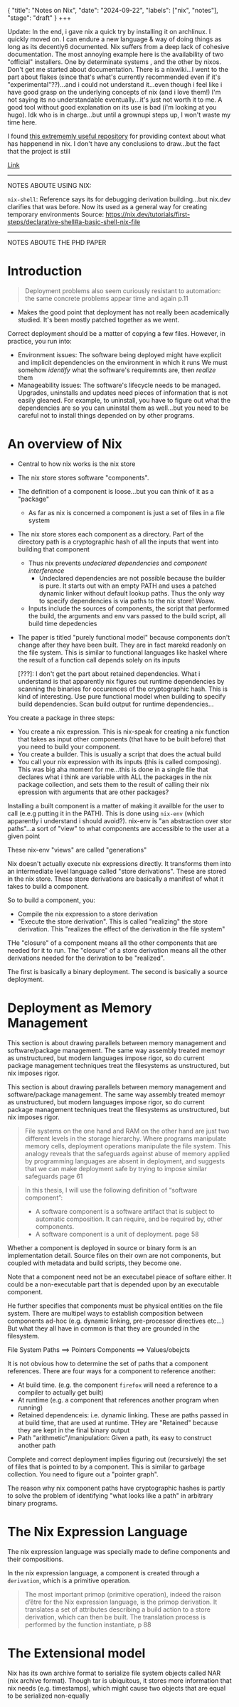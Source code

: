 {
    "title": "Notes on Nix",
    "date": "2024-09-22",
    "labels": ["nix", "notes"],
    "stage": "draft"
}
+++

Update:
In the end, i gave nix a quick try by installing it on archlinux. I quickly moved on.
I can endure a new language & way of doing things as long as its decently6 documented.
Nix suffers from a deep lack of cohesive documentation. The most annoying example here is the availability of two "official" installers. One by determinate systems , and the other by nixos.
Don't get me started about documentation. There is a nixwiki...I went to the part about flakes (since that's what's currently recommended even if it's "experimental"??)...and i could not understand it...even though i feel like i have good grasp on the underlying concepts of nix (and i love them!)
I'm not saying its no understandable eventually...it's just not worth it to me.
A good tool without good explanation on its use is bad (i'm looking at you hugo).
Idk who is in charge...but until a grownupi steps up, I won't waste my time here.

I found [this extrememly useful repository](https://github.com/KFearsoff/nix-drama-explained) for providing context about what has happenend in nix.
I don't have any conclusions to draw...but the fact that the project is still


[Link](https://edolstra.github.io/pubs/phd-thesis.pdf)

---
NOTES ABOUTE USING NIX:

`nix-shell`: Reference says its for debugging derivation building...but nix.dev clarifies that was before. Now its used as a general way for creating temporary environments
Source: <https://nix.dev/tutorials/first-steps/declarative-shell#a-basic-shell-nix-file>

---
NOTES ABOUTE THE PHD PAPER

# Introduction

>  Deployment problems also seem curiously resistant to automation: the same concrete problems appear time and again
p.11

- Makes the good point that deployment has not really been academically studied. It's been mostly patched together as we went.

 Correct deployment should be a matter of copying a few files. However, in practice, you run into:
- Environment issues: The software being deployed might have explicit and implicit dependencies on the environment in which it runs
  We must somehow _identify_ what the software's requiremnts are, then _realize_ them
- Manageability issues: The software's lifecycle needs to be managed. Upgrades, uninstalls and updates need pieces of information that is not easily gleaned.
  For example, to uninstall, you have to figure out what the dependencies are so you can uninstal them as well...but you need to be careful not to install things depended on by other programs.


# An overview of Nix

- Central to how nix works is the nix store
- The nix store stores software "components".
- The definition of a component is loose...but you can think of it as a "package"
  - As far as nix is concerned a component is just a set of files in a file system
- The nix store stores each component as a directory. Part of the directory path is a cryptographic hash of all the inputs that went into building that component
  - Thus nix prevents _undeclared dependencies_ and _component interference_
    - Undeclared dependencies are not possible because the builder is pure. It starts out with an empty PATH and uses a patched dynamic linker without default lookup paths.
      Thus the only way to specify dependencies is via paths to the nix store!  Woaw.
  - Inputs include the sources of components, the script that performed the build, the arguments and env vars passed to the build script, all build time depedencies
- The paper is titled "purely functional model" because components don't change after they have been built. They are in fact marekd readonly on the file system.
  This is similar to functional languages like haskel where the result of a function call depends solely on its inputs

  [???]: I don't get the part about retained dependencies. What i understand is that apparently nix figures out runtime dependencies by scanning the binaries for  occurences of the cryptographic hash.
  This is kind of interesting. Use pure functional model when building to specify build dependencies. Scan build output for runtime dependencies...

You create a package in three steps:
- You create a nix expression. This is nix-speak for creating a nix function that takes as input other components (that have to be built before) that you need to build your component.
- You create a builder. This is usually a script that does the actual build
- You call your nix expression with its inputs (this is called composing).
  This was big aha moment for me...this is done in a single file that declares what i think are  variable with ALL the packages in the nix package collection, and sets them to the result of calling their nix epression with arguments that are other packages?


Installing a built component is a matter of making it availble for the user to call (e.e.g putting it in the PATH).
This is done using `nix-env` (which apparently i understand i should avoid?).
nix-env is "an abstraction over stor paths"...a sort of "view" to what components are accessible to the user at a given point

These nix-env "views" are called "generations"

Nix doesn't actually execute nix expressions directly. It transforms them into an intermediate level language called "store derivations". These are stored in the nix store.
These store derivations are basically a manifest of what it takes to build a component.

So to build a component, you:
- Compile the nix expression to a store derivation
- "Execute the store derivation". This is called "realizing" the store derivation.
  This "realizes the effect of the derivation in the file system"


THe "closure" of a component means all the other components that are needed for it to run.
The "closure" of a store derivation means all the other derivations needed for the derivation to be "realized".

The first is basically a binary deployment.
The second is basically a source deployment.


# Deployment as Memory Management
  
This section is about drawing parallels between memory management  and software/package management.
The same way assembly treated memoyr as unstructured, but modern languages impose rigor, so do current package management techniques treat the filesystems as unstructured, but nix imposes rigor.


This section is about drawing parallels between memory management  and software/package management.
The same way assembly treated memoyr as unstructured, but modern languages impose rigor, so do current package management techniques treat the filesystems as unstructured, but nix imposes rigor.


>  File systems on the one hand and RAM on the other hand are just two different levels in the storage hierarchy.
> Where programs manipulate memory cells, deployment operations manipulate the file system.
> This analogy reveals that the safeguards against abuse of memory applied by programming languages are absent in deployment, and suggests that we can make deployment safe by trying to impose similar safeguards
page 61

> In this thesis, I will use the following definition of “software component”:
> - A software component is a software artifact that is subject to automatic composition.
>   It can require, and be required by, other components.
> - A software component is a unit of deployment.
page 58

Whether a component is deployed in source or binary form is an implementation detail. Source files on their own are not components, but coupled with metadata and build scripts, they become one.

Note that a component need not be an executabel pieace of softare either. It could be a non-executable part that is depended upon by an executable component. 

He further specifies that components must be physical entities on the file system. There are multipel ways to establish composition between components ad-hoc (e.g. dynamic linking, pre-processor directives etc...) But what they all have in common is that they are grounded in the filesystem.

File System Paths ==> Pointers
Components ==> Values/obejcts 

It is not obvious how to determine the set of paths that a component references. There are four ways for a component to reference another:
- At build time. (e.g. the component `firefox` will need a reference to a compiler to actually get built)
- At runtime (e.g. a component that references another program when running)
- Retained dependenceis: i.e. dynamic linking. These are paths passed in at build time, that are used at runtime. THey are "Retained" because they are kept in the final binary output
- Path "arithmetic"/manipulation: Given a path, its easy to construct another path

Complete and correct deployment implies figuring out (recursively) the set of files that is pointed to by a component. This is similar to garbage collection. You need to figure out a "pointer graph".

The reason why nix component paths have cryptographic hashes is partly  to solve the problem of identifying "what looks like a path" in arbitrary binary programs.

# The Nix Expression Language

The nix expression language was specially made to define components and their compositions.

In the nix expression language, a component is created through a `derivation`, which is a primitive operation.

> The most important primop (primitive operation), indeed the raison d’être for the Nix expression language,
> is the primop derivation. It translates a set of attributes describing a build action to a store
> derivation, which can then be built. The translation process is performed by the function
> instantiate,
p 88

# The Extensional model

Nix has its own archive format to serialize file system objects called NAR (nix archive format).
Though tar is ubiquitous, it stores more information that nix needs (e.g. timestamps), which might cause two objects that are equal to be serialized non-equally
